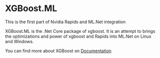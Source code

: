 # XGBoost.ML

This is the first part of Nvidia Rapids and ML.Net integration

XGBoost.ML is the .Net Core package of xgboost. It is an attempt to brings the optimizations
and power of xgboost and Rapids into ML.Net on Linux and Windows.

You can find more about XGBoost on [Documentation](https://github.com/dmlc/xgboost)
